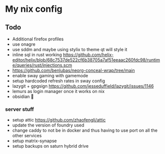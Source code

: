 # My nix config

## Todo

- Additional firefox profiles
- use onagre
- use sddm and maybe using stylix to theme qt will style it
- inline sql in rust working
  https://github.com/helix-editor/helix/blob/68c7537de522cf6b38705a7af51eeaac260fdc98/runtime/queries/rust/injections.scm
- https://github.com/benlubas/neorg-conceal-wrap/tree/main
- enable sway gaming with gamemode
- setup hardcoded refresh rates in sway config
- lazygit + gpgsign https://github.com/jesseduffield/lazygit/issues/1146
- lemurs as login manager once it works on nix
- obsidian :eyes:

### server stuff

- setup attic https://github.com/zhaofengli/attic
- update the version of foundry used
- change caddy to not be in docker and thus having to use port on all the other
  services
- setup matrix-synapse
- setup backups on saturn hybrid drive
